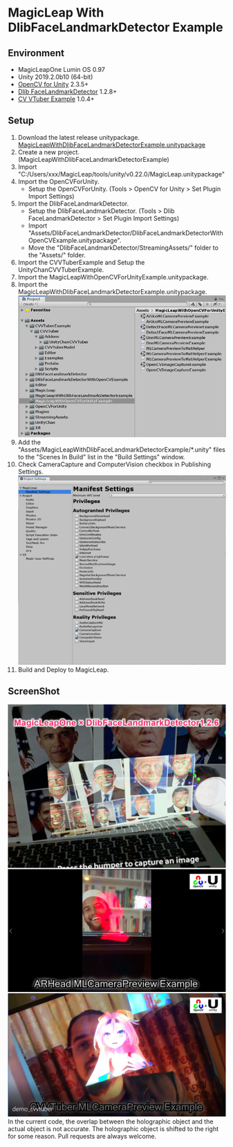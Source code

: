 # MagicLeap With DlibFaceLandmarkDetector Example


## Environment
* MagicLeapOne Lumin OS 0.97
* Unity 2019.2.0b10 (64-bit)  
* [OpenCV for Unity](https://assetstore.unity.com/packages/tools/integration/opencv-for-unity-21088?aid=1011l4ehR) 2.3.5+ 
* [Dlib FaceLandmarkDetector](https://assetstore.unity.com/packages/tools/integration/dlib-facelandmark-detector-64314?aid=1011l4ehR) 1.2.8+ 
* [CV VTuber Example](https://assetstore.unity.com/packages/templates/tutorials/cv-vtuber-example-118186?aid=1011l4ehR) 1.0.4+ 


## Setup
1. Download the latest release unitypackage. [MagicLeapWithDlibFaceLandmarkDetectorExample.unitypackage](https://github.com/EnoxSoftware/MagicLeapWithDlibFaceLandmarkDetectorExample/releases)
1. Create a new project. (MagicLeapWithDlibFaceLandmarkDetectorExample)
1. Import "C:/Users/xxx/MagicLeap/tools/unity/v0.22.0/MagicLeap.unitypackage"
1. Import the OpenCVForUnity.
    * Setup the OpenCVForUnity. (Tools > OpenCV for Unity > Set Plugin Import Settings)
1. Import the DlibFaceLandmarkDetector.
    * Setup the DlibFaceLandmarkDetector. (Tools > Dlib FaceLandmarkDetector > Set Plugin Import Settings)
    * Import "Assets/DlibFaceLandmarkDetector/DlibFaceLandmarkDetectorWithOpenCVExample.unitypackage".
    * Move the "DlibFaceLandmarkDetector/StreamingAssets/" folder to the "Assets/" folder.
1. Import the CVVTuberExample and Setup the UnityChanCVVTuberExample.
1. Import the MagicLeapWithOpenCVForUnityExample.unitypackage.
1. Import the MagicLeapWithDlibFaceLandmarkDetectorExample.unitypackage.
   ![setup.PNG](setup.PNG)
1. Add the "Assets/MagicLeapWithDlibFaceLandmarkDetectorExample/*.unity" files to the "Scenes In Build" list in the "Build Settings" window.
1. Check CameraCapture and ComputerVision checkbox in Publishing Settings.
   ![manifest_settings.PNG](manifest_settings.PNG)
1. Build and Deploy to MagicLeap.


## ScreenShot
![magicleap_dlib.jpg](magicleap_dlib.jpg) 
![arhead.PNG](arhead.PNG) 
![cvvtuber.PNG](cvvtuber.PNG) 
In the current code, the overlap between the holographic object and the actual object is not accurate. The holographic object is shifted to the right for some reason. Pull requests are always welcome.